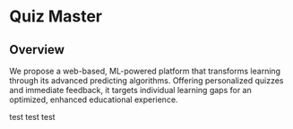 # Quiz Master

## Overview
We propose a web-based, ML-powered platform that transforms learning through its advanced predicting algorithms. Offering personalized quizzes and immediate feedback, it targets individual learning gaps for an optimized, enhanced educational experience.

 test test test
